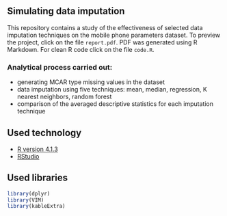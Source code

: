 ## Simulating data imputation
This repository contains a study of the effectiveness of selected data imputation techniques on the mobile phone parameters dataset. To preview the project, click on the file `report.pdf`. PDF was generated using R Markdown. For clean R code click on the file `code.R`.

### Analytical process carried out:
- generating MCAR type missing values in the dataset
- data imputation using five techniques: mean, median, regression, K nearest neighbors, random forest
- comparison of the averaged descriptive statistics for each imputation technique

## Used technology
- [R version 4.1.3](https://cran.r-project.org/src/base/R-4/)
- [RStudio](https://www.rstudio.com/)

## Used libraries
```r
library(dplyr)
library(VIM)
library(kableExtra)
```